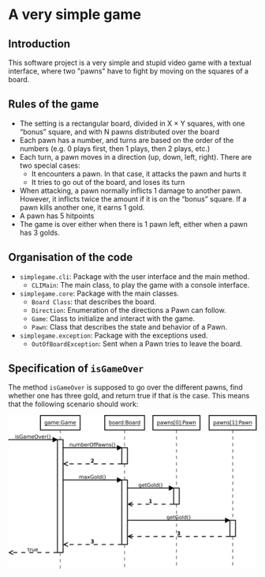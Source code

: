 # A very simple game

## Introduction

This software project is a very simple and stupid video game with a textual interface, where two "pawns" have to fight by moving on the squares of a board.

## Rules of the game

- The setting is a rectangular board, divided in X × Y squares, with
one “bonus” square, and with N pawns distributed over the board
- Each pawn has a number, and turns are based on the order of the
numbers (e.g. 0 plays first, then 1 plays, then 2 plays, etc.)
- Each turn, a pawn moves in a direction (up, down, left, right). There
are two special cases:
    - It encounters a pawn. In that case, it attacks the pawn and hurts
it
    - It tries to go out of the board, and loses its turn
- When attacking, a pawn normally inflicts 1 damage to another pawn.
However, it inflicts twice the amount if it is on the “bonus” square. If
a pawn kills another one, it earns 1 gold.
- A pawn has 5 hitpoints
- The game is over either when there is 1 pawn left, either when a pawn
has 3 golds.

## Organisation of the code

- `simplegame.cli`: Package with the user interface and the main method.
    - `CLIMain`: The main class, to play the game with a console interface.
- `simplegame.core`: Package with the main classes.
    - `Board Class`: that describes the board.
    - `Direction`: Enumeration of the directions a Pawn can follow.
    - `Game`: Class to initialize and interact with the game.
    - `Pawn`: Class that describes the state and behavior of a Pawn.
- `simplegame.exception`: Package with the exceptions used.
    - `OutOfBoardException`: Sent when a Pawn tries to leave the board.

## Specification of `isGameOver`

The method `isGameOver` is supposed to go over the different pawns, find whether one has three gold, and return true if that is the case.
This means that the following scenario should work:

![](sequence.svg)